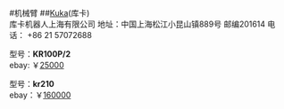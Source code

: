 #机械臂
##[Kuka](http://www.kuka-robotics.com/zh/)(库卡)  
库卡机器人上海有限公司	地址：中国上海松江小昆山镇889号 邮编201614 电话： +86 21 57072688


型号：**KR100P/2**        
ebay: ￥[25000](http://www.ebay.com/itm/Kuka-Roboter-KR100P-2-Robot-Arm-w-KRC1A-Controller-and-Teach-Pendant-/271597116926?pt=LH_DefaultDomain_0&hash=item3f3c731dfe)      


型号：**kr210**   
ebay：￥[160000](http://www.ebay.com/itm/KUKA-KR210-Robot-w-KRC2-Control-system-KRC2-Controller-Pendant-Complete-/281541574071?pt=LH_DefaultDomain_0&hash=item418d2f7db7)   
